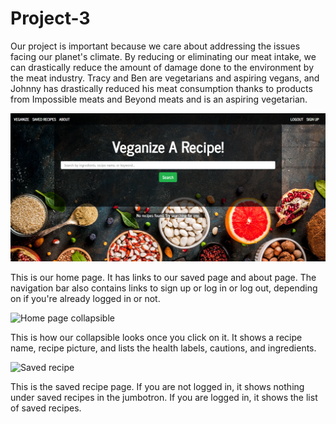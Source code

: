 # Project-3

Our project is important because we care about addressing the issues facing our planet's climate. By reducing or eliminating our meat intake, we can drastically reduce the amount of damage done to the environment by the meat industry. Tracy and Ben are vegetarians and aspiring vegans, and Johnny has drastically reduced his meat consumption thanks to products from Impossible meats and Beyond meats and is an aspiring vegetarian.

![Home page](client/src/images/homepage.png)

This is our home page. It has links to our saved page and about page. The navigation bar also contains links to sign up or log in or log out, depending on if you're already logged in or not.

![Home page collapsible](Project-3\client\src\images\homepageCollapsible.png)

This is how our collapsible looks once you click on it. It shows a recipe name, recipe picture, and lists the health labels, cautions, and ingredients. 

![Saved recipe](Project-3\client\src\images\savedRecipes.png)

This is the saved recipe page. If you are not logged in, it shows nothing under saved recipes in the jumbotron. If you are logged in, it shows the list of saved recipes. 



